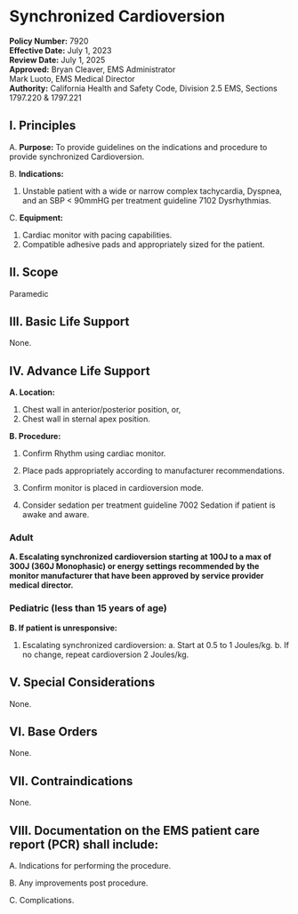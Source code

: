 # Synchronized Cardioversion

**Policy Number:** 7920  
**Effective Date:** July 1, 2023  
**Review Date:** July 1, 2025  
**Approved:** Bryan Cleaver, EMS Administrator  
Mark Luoto, EMS Medical Director  
**Authority:** California Health and Safety Code, Division 2.5 EMS, Sections 1797.220 & 1797.221

## I. Principles

A. **Purpose:** To provide guidelines on the indications and procedure to provide synchronized Cardioversion.

B. **Indications:**
1. Unstable patient with a wide or narrow complex tachycardia, Dyspnea, and an SBP < 90mmHG per treatment guideline 7102 Dysrhythmias.

C. **Equipment:**
1. Cardiac monitor with pacing capabilities.
2. Compatible adhesive pads and appropriately sized for the patient.

## II. Scope

Paramedic

## III. Basic Life Support

None.

## IV. Advance Life Support

**A. Location:**
1. Chest wall in anterior/posterior position, or,
2. Chest wall in sternal apex position.

**B. Procedure:**

1. Confirm Rhythm using cardiac monitor.

2. Place pads appropriately according to manufacturer recommendations.

3. Confirm monitor is placed in cardioversion mode.

4. Consider sedation per treatment guideline 7002 Sedation if patient is awake and aware.

### Adult

**A. Escalating synchronized cardioversion starting at 100J to a max of 300J (360J Monophasic) or energy settings recommended by the monitor manufacturer that have been approved by service provider medical director.**

### Pediatric (less than 15 years of age)

**B. If patient is unresponsive:**

1. Escalating synchronized cardioversion:
   a. Start at 0.5 to 1 Joules/kg.
   b. If no change, repeat cardioversion 2 Joules/kg.

## V. Special Considerations

None.

## VI. Base Orders

None.

## VII. Contraindications

None.

## VIII. Documentation on the EMS patient care report (PCR) shall include:

A. Indications for performing the procedure.

B. Any improvements post procedure.

C. Complications.

